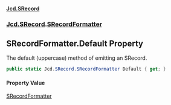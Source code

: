 #### [Jcd.SRecord](index.md 'index')
### [Jcd.SRecord](Jcd.SRecord.md 'Jcd.SRecord').[SRecordFormatter](Jcd.SRecord.SRecordFormatter.md 'Jcd.SRecord.SRecordFormatter')

## SRecordFormatter.Default Property

The default (uppercase) method of emitting an SRecord.

```csharp
public static Jcd.SRecord.SRecordFormatter Default { get; }
```

#### Property Value
[SRecordFormatter](Jcd.SRecord.SRecordFormatter.md 'Jcd.SRecord.SRecordFormatter')